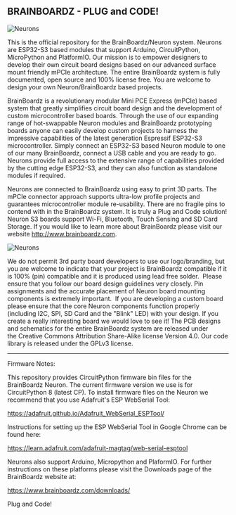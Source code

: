 ### 

## BRAINBOARDZ - PLUG and CODE! 

![Neurons](https://www.brainboardz.com/wp-content/uploads/2023/08/boardfamily-1.png)

This is the official repository for the BrainBoardz/Neuron system. Neurons are ESP32-S3 based modules that support Arduino, CircuitPython, MicroPython and PlatformIO. Our mission is to empower designers to develop their own circuit board designs based on our advanced surface mount friendly mPCIe architecture. The entire BrainBoardz system is fully documented, open source and 100% license free. You are welcome to design your own Neuron/BrainBoardz based projects. 

BrainBoardz is a revolutionary modular Mini PCE Express (mPCIe) based system that greatly simplifies circuit board design and the development of custom microcontroller based boards.  Through the use of our expanding range of hot-swappable Neuron modules and BrainBoardz prototyping boards anyone can easily develop custom projects to harness the impressive capabilities of the latest generation Espressif ESP32-S3 microcontroller. Simply connect an ESP32-S3 based Neuron module to one of our many BrainBoardz, connect a USB cable and you are ready to go. Neurons provide full access to the extensive range of capabilities provided by the cutting edge ESP32-S3, and they can also function as standalone modules if required. 

Neurons are connected to BrainBoardz using easy to print 3D parts. The mPCIe connector approach supports ultra-low profile projects and guarantees microcontroller module re-usability. There are no fragile pins to contend with in the BrainBoardz system. It is truly a Plug and Code solution! Neuron S3 boards support Wi-Fi, Bluetooth, Touch Sensing and SD Card Storage. If you would like to learn more about BrainBoardz please visit our website http://www.brainboardz.com.

![Neurons](https://www.brainboardz.com/wp-content/uploads/2023/01/Smaller_Neurons.png)

We do not permit 3rd party board developers to use our logo/branding, but you are welcome to indicate that your project is BrainBoardz compatible if it is 100% (pin) compatible and it is produced using lead free solder.  Please ensure that you follow our board design guidelines very closely. Pin assignments and the accurate placement of Neuron board mounting components is extremely important.  If you are developing a custom board please ensure that the core Neuron components function properly (including I2C, SPI, SD Card and the "Blink" LED) with your design. If you create a really interesting board we would love to see it! The PCB designs and schematics for the entire BrainBoardz system are released under the Creative Commons Attribution Share-Alike license Version 4.0. Our code library is released under the GPLv3 license. 


***

Firmware Notes: 

This repository provides CircuitPython firmware bin files for the BrainBoardz Neuron. The current firmware version we use is for CircuitPython 8 (latest CP). To install firmware files on the Neuron we recommend that you use Adafruit's ESP WebSerial Tool: 

https://adafruit.github.io/Adafruit_WebSerial_ESPTool/

Instructions for setting up the ESP WebSerial Tool in Google Chrome can be found here:

https://learn.adafruit.com/adafruit-magtag/web-serial-esptool

Neurons also support Arduino, Micropython and PlaformIO. For further instructions on these platforms please visit the Downloads page of the BrainBoardz website at:

https://www.brainboardz.com/downloads/

Plug and Code! 

<!--
**BrainBoardz/BrainBoardz** is a ✨ _special_ ✨ repository because its `README.md` (this file) appears on your GitHub profile.



-->
